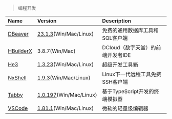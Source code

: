 > 编程开发

| Name        | Version                               | Description                       |
| :---------- | :------------------------------------ | :-------------------------------- |
| [DBeaver]   | [23.1.3][DBeaver-Down](Win/Mac/Linux) | 免费的通用数据库工具和SQL客户端   |
| [HBuilderX] | 3.8.7(Win/Mac)                        | DCloud（数字天堂）的前端开发者IDE |
| [He3]       | [1.3.23][He3-Down](Win/Mac/Linux)     | 超级开发工具箱                    |
| [NxShell]   | [1.9.3][NxShell-Down](Win/Mac/Linux)  | Linux下一代远程工具免费SSH客户端  |
| [Tabby]     | [1.0.197][Tabby-Down](Win/Mac/Linux)  | 基于TypeScript开发的终端模拟器    |
| [VSCode]    | [1.81.1][VSCode-Down](Win/Mac/Linux)  | 微软的轻量级编辑器                |

[DBeaver]: https://dbeaver.io/ '跳转主页'
[DBeaver-Down]: https://github.com/dbeaver/dbeaver/releases '跳转下载页'
[HBuilderX]: https://dcloud.io/hbuilderx.html '跳转主页'
[He3]: https://he3.app/ '跳转主页'
[He3-Down]: https://he3.app/ '跳转下载页'
[NxShell]: https://nxshell.github.io/ '跳转主页'
[NxShell-Down]: https://github.com/nxshell/nxshell '跳转下载页'
[Tabby]: https://tabby.sh '跳转主页'
[Tabby-Down]: https://github.com/Eugeny/tabby/releases '跳转下载页'
[VSCode]: https://code.visualstudio.com/ '跳转主页'
[VSCode-Down]: https://code.visualstudio.com/Download '跳转下载页'
